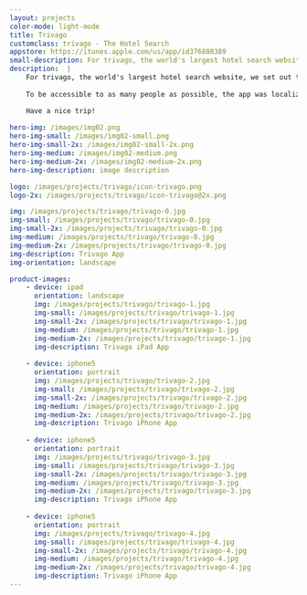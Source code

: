 ```yaml
---
layout: projects
color-mode: light-mode
title: Trivago
customclass: trivago - The Hotel Search
appstore: https://itunes.apple.com/us/app/id376888389
small-description: For trivago, the world's largest hotel search website, we built an app that lets you find the perfect place to stay.
description:  |
    For trivago, the world's largest hotel search website, we set out to build an app that lets you find the perfect place to stay. The app lets you search and compare prices of more than 600 000 hotels from more than 150 booking sites on your iPad or iPhone.
    
    To be accessible to as many people as possible, the app was localized in English, Spanish, French, German and more than 30 other languages. Additionally there is a wide range of filters from trivago rating to price. All this helps you find exactly the hotel you are looking for.

    Have a nice trip!
    
hero-img: /images/img02.png
hero-img-small: /images/img02-small.png
hero-img-small-2x: /images/img02-small-2x.png
hero-img-medium: /images/img02-medium.png
hero-img-medium-2x: /images/img02-medium-2x.png
hero-img-description: image description

logo: /images/projects/trivago/icon-trivago.png
logo-2x: /images/projects/trivago/icon-trivago@2x.png

img: /images/projects/trivago/trivago-0.jpg
img-small: /images/projects/trivago/trivago-0.jpg
img-small-2x: /images/projects/trivago/trivago-0.jpg
img-medium: /images/projects/trivago/trivago-0.jpg
img-medium-2x: /images/projects/trivago/trivago-0.jpg
img-description: Trivago App
img-orientation: landscape

product-images:
    - device: ipad
      orientation: landscape
      img: /images/projects/trivago/trivago-1.jpg
      img-small: /images/projects/trivago/trivago-1.jpg
      img-small-2x: /images/projects/trivago/trivago-1.jpg
      img-medium: /images/projects/trivago/trivago-1.jpg
      img-medium-2x: /images/projects/trivago/trivago-1.jpg
      img-description: Trivago iPad App
      
    - device: iphone5
      orientation: portrait
      img: /images/projects/trivago/trivago-2.jpg
      img-small: /images/projects/trivago/trivago-2.jpg
      img-small-2x: /images/projects/trivago/trivago-2.jpg
      img-medium: /images/projects/trivago/trivago-2.jpg
      img-medium-2x: /images/projects/trivago/trivago-2.jpg
      img-description: Trivago iPhone App
      
    - device: iphone5
      orientation: portrait
      img: /images/projects/trivago/trivago-3.jpg
      img-small: /images/projects/trivago/trivago-3.jpg
      img-small-2x: /images/projects/trivago/trivago-3.jpg
      img-medium: /images/projects/trivago/trivago-3.jpg
      img-medium-2x: /images/projects/trivago/trivago-3.jpg
      img-description: Trivago iPhone App
      
    - device: iphone5
      orientation: portrait
      img: /images/projects/trivago/trivago-4.jpg
      img-small: /images/projects/trivago/trivago-4.jpg
      img-small-2x: /images/projects/trivago/trivago-4.jpg
      img-medium: /images/projects/trivago/trivago-4.jpg
      img-medium-2x: /images/projects/trivago/trivago-4.jpg
      img-description: Trivago iPhone App
---
```

